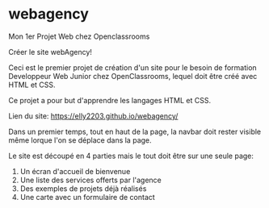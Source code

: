 # webagency
Mon 1er Projet Web chez Openclassrooms

Créer le site webAgency!

Ceci est le premier projet de création d'un site pour le besoin de formation Developpeur Web Junior chez OpenClassrooms, lequel doit être créé avec HTML et CSS.

Ce projet a pour but d'apprendre les langages HTML et CSS.

Lien du site: https://elly2203.github.io/webagency/

Dans un premier temps, tout en haut de la page, la navbar doit rester visible même lorque l'on se déplace dans la page. 

Le site est découpé en 4 parties mais le tout doit être sur une seule page:

1) Un écran d'accueil de bienvenue
2) Une liste des services offerts par l'agence
3) Des exemples de projets déjà réalisés
4) Une carte avec un formulaire de contact
